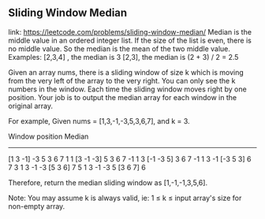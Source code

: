 ## Sliding Window Median 
link: <https://leetcode.com/problems/sliding-window-median/>
Median is the middle value in an ordered integer list. If the size of the list is even, there is no middle value. So the median is the mean of the two middle value.
Examples: 
[2,3,4] , the median is 3
[2,3], the median is (2 + 3) / 2 = 2.5 

Given an array nums, there is a sliding window of size k which is moving from the very left of the array to the very right. You can only see the k numbers in the window. Each time the sliding window moves right by one position. Your job is to output the median array for each window in the original array.

For example,
Given nums = [1,3,-1,-3,5,3,6,7], and k = 3.


Window position                Median
---------------               -----
[1  3  -1] -3  5  3  6  7       1
 1 [3  -1  -3] 5  3  6  7       -1
 1  3 [-1  -3  5] 3  6  7       -1
 1  3  -1 [-3  5  3] 6  7       3
 1  3  -1  -3 [5  3  6] 7       5
 1  3  -1  -3  5 [3  6  7]      6


Therefore, return the median sliding window as [1,-1,-1,3,5,6].

Note: 
You may assume k is always valid, ie: 1 ≤ k ≤ input array's size for non-empty array.